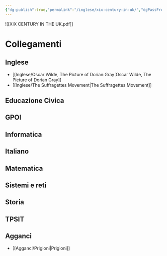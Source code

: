 ```yaml
---
{"dg-publish":true,"permalink":"/inglese/xix-century-in-uk/","dgPassFrontmatter":true,"noteIcon":"","created":"2024-12-31T14:06:28.804+01:00","updated":"2024-12-31T14:29:10.500+01:00"}
---
```


![[XIX CENTURY IN THE UK.pdf]]

# Collegamenti

## Inglese

- [[Inglese/Oscar Wilde, The Picture of Dorian Gray\|Oscar Wilde, The Picture of Dorian Gray]]
- [[Inglese/The Suffragettes Movement\|The Suffragettes Movement]]
## Educazione Civica

## GPOI

## Informatica

## Italiano

## Matematica

## Sistemi e reti

## Storia

## TPSIT

## Agganci

- [[Agganci/Prigioni\|Prigioni]]